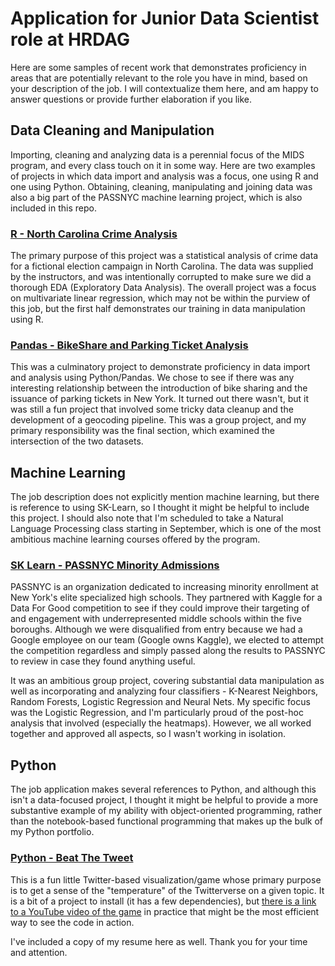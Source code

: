 # Application for Junior Data Scientist role at HRDAG

Here are some samples of recent work that demonstrates proficiency in areas that are potentially relevant to the role you have in mind, based on your description of the job.  I will contextualize them here, and am happy to answer questions or provide further elaboration if you like.

## Data Cleaning and Manipulation
Importing, cleaning and analyzing data is a perennial focus of the MIDS program, and every class touch on it in some way.  Here are two examples of projects in which data import and analysis was a focus, one using R and one using Python.  Obtaining, cleaning, manipulating and joining data was also a big part of the PASSNYC machine learning project, which is also included in this repo.

### [R - North Carolina Crime Analysis](https://github.com/omsteadily/HRDAG/tree/master/R%20-%20North%20Carolina%20Crime%20Analysis)
The primary purpose of this project was a statistical analysis of crime data for a fictional election campaign in North Carolina.  The data was supplied by the instructors, and was intentionally corrupted to make sure we did a thorough EDA (Exploratory Data Analysis).  The overall project was a focus on multivariate linear regression, which may not be within the purview of this job, but the first half demonstrates our training in data manipulation using R.

### [Pandas - BikeShare and Parking Ticket Analysis](https://github.com/omsteadily/HRDAG/tree/master/Pandas%20-%20BikeShare%20and%20Parking%20Ticket%20Analysis)
This was a culminatory project to demonstrate proficiency in data import and analysis using Python/Pandas.  We chose to see if there was any interesting relationship between the introduction of bike sharing and the issuance of parking tickets in New York.  It turned out there wasn't, but it was still a fun project that involved some tricky data cleanup and the development of a geocoding pipeline.  This was a group project, and my primary responsibility was the final section, which examined the intersection of the two datasets.

## Machine Learning
The job description does not explicitly mention machine learning, but there is reference to using SK-Learn, so I thought it might be helpful to include this project.  I should also note that I'm scheduled to take a Natural Language Processing class starting in September, which is one of the most ambitious machine learning courses offered by the program.

### [SK Learn - PASSNYC Minority Admissions](https://github.com/omsteadily/W207-final-project/blob/bd14b33dd14629c1ae3e0d6fcb57f86a782e4752/final_project_overview.ipynb)
PASSNYC is an organization dedicated to increasing minority enrollment at New York's elite specialized high schools.  They partnered with Kaggle for a Data For Good competition to see if they could improve their targeting of and engagement with underrepresented middle schools within the five boroughs.  Although we were disqualified from entry because we had a Google employee on our team (Google owns Kaggle), we elected to attempt the competition regardless and simply passed along the results to PASSNYC to review in case they found anything useful.

It was an ambitious group project, covering substantial data manipulation as well as incorporating and analyzing four classifiers - K-Nearest Neighbors, Random Forests, Logistic Regression and Neural Nets.  My specific focus was the Logistic Regression, and I'm particularly proud of the post-hoc analysis that involved (especially the heatmaps).  However, we all worked together and approved all aspects, so I wasn't working in isolation.

## Python
The job application makes several references to Python, and although this isn't a data-focused project, I thought it might be helpful to provide a more substantive example of my ability with object-oriented programming, rather than the notebook-based functional programming that makes up the bulk of my Python portfolio.

### [Python - Beat The Tweet](https://github.com/omsteadily/HRDAG/tree/master/Python%20-%20Beat%20The%20Tweet)
This is a fun little Twitter-based visualization/game whose primary purpose is to get a sense of the "temperature" of the Twitterverse on a given topic.  It is a bit of a project to install (it has a few dependencies), but [there is a link to a YouTube video of the game](https://youtu.be/B5bVpq8HzmM) in practice that might be the most efficient way to see the code in action.

I've included a copy of my resume here as well.  Thank you for your time and attention.
